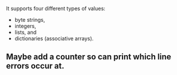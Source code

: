It supports four different types of values:

- byte strings,
- integers,
- lists, and
- dictionaries (associative arrays).

## Maybe add a counter so can print which line errors occur at.